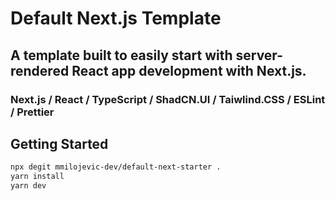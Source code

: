 # Default Next.js Template

## A template built to easily start with server-rendered React app development with Next.js.

### Next.js / React / TypeScript / ShadCN.UI / Taiwlind.CSS / ESLint / Prettier

## Getting Started

```bash
npx degit mmilojevic-dev/default-next-starter .
yarn install
yarn dev
```
